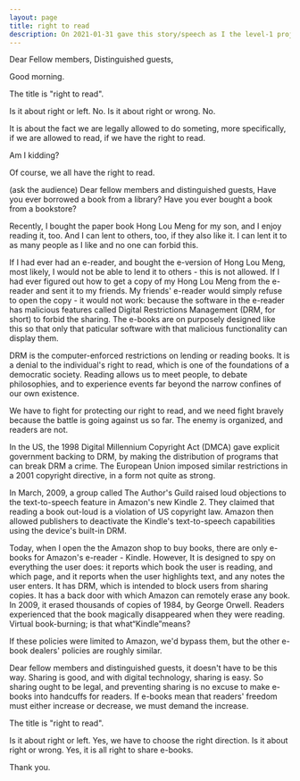 ```yaml
---
layout: page
title: right to read
description: On 2021-01-31 gave this story/speech as I the level-1 project-2 of my 2nd Pathways in Yulife club of Toastmaster.
---
```



Dear Fellow members,
Distinguished guests,

Good morning.

The title is "right to read".

Is it about right or left. No.
Is it about right or wrong. No.

It is about the fact we are legally allowed to do someting, more specifically, if we are
allowed to read, if we have the right to read.

Am I kidding?

Of course, we all have the right to read.

(ask the audience)
Dear fellow members and distinguished guests,
Have you ever borrowed a book from a library?
Have you ever bought a book from a bookstore?

Recently, I bought the paper book Hong Lou Meng for my son, and I enjoy reading it, too.
And I can lent to others, too, if they also like it. I can lent it to as many people as
I like and no one can forbid this.

If I had ever had an e-reader, and bought the e-version of Hong Lou Meng, most likely, I
would not be able to lend it to others - this is not allowed. If I had ever figured out
how to get a copy of my Hong Lou Meng from the e-reader and sent it to my friends. My
friends' e-reader would simply refuse to open the copy - it would not work: because the
software in the e-reader has malicious features called Digital Restrictions Management
(DRM, for short) to forbid the sharing. The e-books are on purposely designed like this
so that only that paticular software with that malicious functionality can display them.

DRM is the computer-enforced restrictions on lending or reading books. It is a denial to
the individual's right to read, which is one of the foundations of a democratic society.
Reading allows us to meet people, to debate philosophies, and to experience events far
beyond the narrow confines of our own existence.

We have to fight for protecting our right to read, and we need fight bravely because
the battle is going against us so far. The enemy is organized, and readers are not.

In the US, the 1998 Digital Millennium Copyright Act (DMCA) gave explicit government
backing to DRM, by making the distribution of programs that can break DRM a crime.
The European Union imposed similar restrictions in a 2001 copyright directive, in a
form not quite as strong.

In March, 2009, a group called The Author's Guild raised loud objections to the
text-to-speech feature in Amazon's new Kindle 2. They claimed that reading a book
out-loud is a violation of US copyright law. Amazon then allowed publishers to
deactivate the Kindle's text-to-speech capabilities using the device's built-in
DRM.

Today, when I open the the Amazon shop to buy books, there are only e-books for
Amazon's e-reader - Kindle. However, It is designed to spy on everything the user
does: it reports which book the user is reading, and which page, and it reports
when the user highlights text, and any notes the user enters. It has DRM, which
is intended to block users from sharing copies. It has a back door with which
Amazon can remotely erase any book. In 2009, it erased thousands of copies of 1984,
by George Orwell. Readers experienced that the book magically disappeared when they
were reading. Virtual book-burning; is that what“Kindle”means?

If these policies were limited to Amazon, we'd bypass them, but the other e-book
dealers' policies are roughly similar.

Dear fellow members and distinguished guests, it doesn't have to be this way. Sharing
is good, and with digital technology, sharing is easy. So sharing ought to be legal,
and preventing sharing is no excuse to make e-books into handcuffs for readers. If
e-books mean that readers' freedom must either increase or decrease, we must demand
the increase.

The title is "right to read".

Is it about right or left. Yes, we have to choose the right direction.
Is it about right or wrong. Yes, it is all right to share e-books.

Thank you.